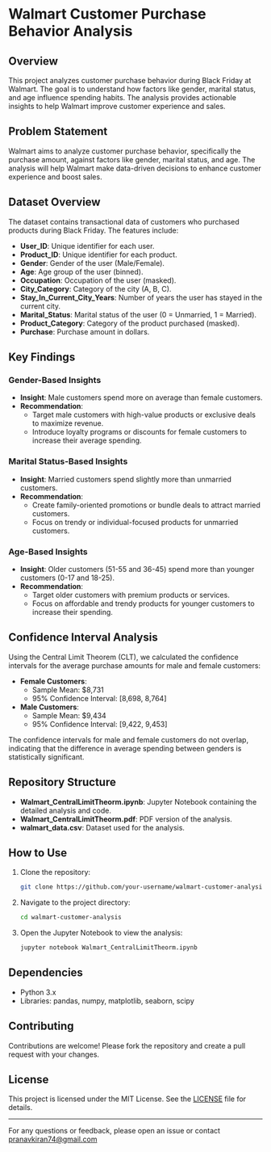 # Walmart Customer Purchase Behavior Analysis

## Overview
This project analyzes customer purchase behavior during Black Friday at Walmart. The goal is to understand how factors like gender, marital status, and age influence spending habits. The analysis provides actionable insights to help Walmart improve customer experience and sales.

## Problem Statement
Walmart aims to analyze customer purchase behavior, specifically the purchase amount, against factors like gender, marital status, and age. The analysis will help Walmart make data-driven decisions to enhance customer experience and boost sales.

## Dataset Overview
The dataset contains transactional data of customers who purchased products during Black Friday. The features include:
- **User_ID**: Unique identifier for each user.
- **Product_ID**: Unique identifier for each product.
- **Gender**: Gender of the user (Male/Female).
- **Age**: Age group of the user (binned).
- **Occupation**: Occupation of the user (masked).
- **City_Category**: Category of the city (A, B, C).
- **Stay_In_Current_City_Years**: Number of years the user has stayed in the current city.
- **Marital_Status**: Marital status of the user (0 = Unmarried, 1 = Married).
- **Product_Category**: Category of the product purchased (masked).
- **Purchase**: Purchase amount in dollars.

## Key Findings
### Gender-Based Insights
- **Insight**: Male customers spend more on average than female customers.
- **Recommendation**:
  - Target male customers with high-value products or exclusive deals to maximize revenue.
  - Introduce loyalty programs or discounts for female customers to increase their average spending.

### Marital Status-Based Insights
- **Insight**: Married customers spend slightly more than unmarried customers.
- **Recommendation**:
  - Create family-oriented promotions or bundle deals to attract married customers.
  - Focus on trendy or individual-focused products for unmarried customers.

### Age-Based Insights
- **Insight**: Older customers (51-55 and 36-45) spend more than younger customers (0-17 and 18-25).
- **Recommendation**:
  - Target older customers with premium products or services.
  - Focus on affordable and trendy products for younger customers to increase their spending.

## Confidence Interval Analysis
Using the Central Limit Theorem (CLT), we calculated the confidence intervals for the average purchase amounts for male and female customers:
- **Female Customers**:
  - Sample Mean: $8,731
  - 95% Confidence Interval: [8,698, 8,764]
- **Male Customers**:
  - Sample Mean: $9,434
  - 95% Confidence Interval: [9,422, 9,453]

The confidence intervals for male and female customers do not overlap, indicating that the difference in average spending between genders is statistically significant.

## Repository Structure
- **Walmart_CentralLimitTheorm.ipynb**: Jupyter Notebook containing the detailed analysis and code.
- **Walmart_CentralLimitTheorm.pdf**: PDF version of the analysis.
- **walmart_data.csv**: Dataset used for the analysis.

## How to Use
1. Clone the repository:
   ```bash
   git clone https://github.com/your-username/walmart-customer-analysis.git
   ```
2. Navigate to the project directory:
   ```bash
   cd walmart-customer-analysis
   ```
3. Open the Jupyter Notebook to view the analysis:
   ```bash
   jupyter notebook Walmart_CentralLimitTheorm.ipynb
   ```

## Dependencies
- Python 3.x
- Libraries: pandas, numpy, matplotlib, seaborn, scipy

## Contributing
Contributions are welcome! Please fork the repository and create a pull request with your changes.

## License
This project is licensed under the MIT License. See the [LICENSE](LICENSE) file for details.

---

For any questions or feedback, please open an issue or contact pranavkiran74@gmail.com
